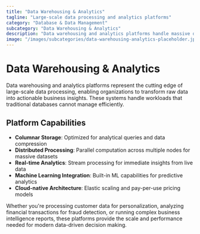 ```yaml
---
title: "Data Warehousing & Analytics"
tagline: "Large-scale data processing and analytics platforms"
category: "Database & Data Management"
subcategory: "Data Warehousing & Analytics"
description: "Data warehousing and analytics platforms handle massive datasets for business intelligence, machine learning, and advanced analytics. These systems provide columnar storage, distributed processing, and specialized query engines optimized for analytical workloads. From cloud-native solutions to big data frameworks, these platforms enable organizations to extract insights from petabytes of data."
image: "/images/subcategories/data-warehousing-analytics-placeholder.jpg"
---
```


# Data Warehousing & Analytics

Data warehousing and analytics platforms represent the cutting edge of large-scale data processing, enabling organizations to transform raw data into actionable business insights. These systems handle workloads that traditional databases cannot manage efficiently.

## Platform Capabilities

- **Columnar Storage**: Optimized for analytical queries and data compression
- **Distributed Processing**: Parallel computation across multiple nodes for massive datasets
- **Real-time Analytics**: Stream processing for immediate insights from live data
- **Machine Learning Integration**: Built-in ML capabilities for predictive analytics
- **Cloud-native Architecture**: Elastic scaling and pay-per-use pricing models

Whether you're processing customer data for personalization, analyzing financial transactions for fraud detection, or running complex business intelligence reports, these platforms provide the scale and performance needed for modern data-driven decision making.